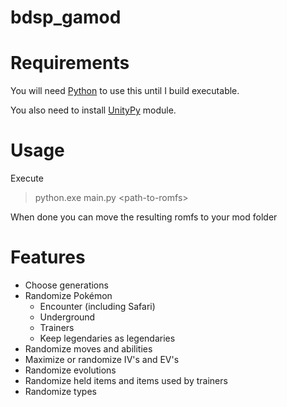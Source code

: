 # bdsp_gamod
 
# Requirements
You will need [Python](https://www.python.org/downloads/) to use this until I build executable.

You also need to install [UnityPy](https://pypi.org/project/UnityPy/) module.
 
# Usage
Execute 

> python.exe main.py \<path-to-romfs\>

When done you can move the resulting romfs to your mod folder

# Features
* Choose generations
* Randomize Pokémon
  * Encounter (including Safari)
  * Underground
  * Trainers
  * Keep legendaries as legendaries
* Randomize moves and abilities
* Maximize or randomize IV's and EV's
* Randomize evolutions
* Randomize held items and items used by trainers
* Randomize types
